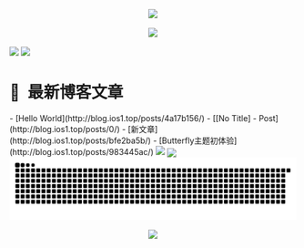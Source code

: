 <p align="center">
<img src="https://capsule-render.vercel.app/api?type=waving&color=timeGradient&height=260&&section=header&text=HI%20THERE&fontSize=90&fontAlign=50&fontAlignY=28&desc=I%20am%2066788zzz%F0%9F%98%81&descAlign=50&descSize=30&descAlignY=56&animation=twinkling" />
</p>
<p align="center">
<img src="https://readme-typing-svg.demolab.com?font=Orbitron&size=25&pause=1000&center=true&vCenter=true&random=false&width=600&lines=Welcome+to+my+GitHub+profile+page!;I+am+super+obsessed+with+programming!" />
</p>
<picture>
  <source
    srcset="https://github-readme-stats.vercel.app/api?username=66788zzz&show_icons=true&hide_border=true&line_height=24&theme=dark"
    media="(prefers-color-scheme: dark)"
  />
  <img src="https://github-readme-stats.vercel.app/api?username=66788zzz&show_icons=true&hide_border=true&line_height=24" />
</picture>
<picture>
  <source
    srcset="https://github-readme-stats.vercel.app/api/top-langs/?username=66788zzz&layout=compact&hide_border=true&langs_count=8&theme=dark"
    media="(prefers-color-scheme: dark)"
  />
  <img src="https://github-readme-stats.vercel.app/api/top-langs/?username=66788zzz&layout=compact&hide_border=true&langs_count=8" />
</picture>
    <h1>📕 &nbsp;<strong>最新博客文章</strong></h1>
    <!-- BLOG-POST-LIST:START -->
- [Hello World](http://blog.ios1.top/posts/4a17b156/)
- [[No Title] - Post](http://blog.ios1.top/posts/0/)
- [新文章](http://blog.ios1.top/posts/bfe2ba5b/)
- [Butterfly主题初体验](http://blog.ios1.top/posts/983445ac/)
<!-- BLOG-POST-LIST:END -->
<img width="800" src="https://github-readme-activity-graph.vercel.app/graph?username=66788zzz&theme=github-compact&hide_border=true&area=true" />
<img align="center" src="https://go-skill-icons.vercel.app/api/icons?i=java,html,css,js,jquery,nodejs,ts,md,vue,vite,py,docker,linux,nginx">
<picture>
  <source media="(prefers-color-scheme: dark)" srcset="https://raw.githubusercontent.com/66788zzz/66788zzz/output/github-contribution-grid-snake-dark.svg">
  <source media="(prefers-color-scheme: light)" srcset="https://raw.githubusercontent.com/66788zzz/66788zzz/output/github-contribution-grid-snake.svg">
  <img alt="github contribution grid snake animation" src="https://raw.githubusercontent.com/66788zzz/66788zzz/output/github-contribution-grid-snake.svg">
</picture>
<p align="center">
<img src="https://capsule-render.vercel.app/api?type=waving&color=timeGradient&height=260&&section=footer&text=THE%20END&fontSize=90&fontAlign=50&fontAlignY=78&desc=Hope%20your%20program%20is%20bug-free!&descAlign=50&descSize=30&descAlignY=46&animation=twinkling" />
</p>
